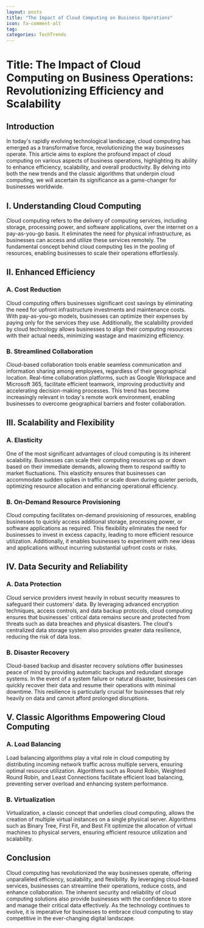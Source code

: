 ```yaml
---
layout: posts
title: "The Impact of Cloud Computing on Business Operations"
icon: fa-comment-alt
tag:      
categories: TechTrends
---
```



# Title: The Impact of Cloud Computing on Business Operations: Revolutionizing Efficiency and Scalability

## Introduction
In today's rapidly evolving technological landscape, cloud computing has emerged as a transformative force, revolutionizing the way businesses operate. This article aims to explore the profound impact of cloud computing on various aspects of business operations, highlighting its ability to enhance efficiency, scalability, and overall productivity. By delving into both the new trends and the classic algorithms that underpin cloud computing, we will ascertain its significance as a game-changer for businesses worldwide.

## I. Understanding Cloud Computing
Cloud computing refers to the delivery of computing services, including storage, processing power, and software applications, over the internet on a pay-as-you-go basis. It eliminates the need for physical infrastructure, as businesses can access and utilize these services remotely. The fundamental concept behind cloud computing lies in the pooling of resources, enabling businesses to scale their operations effortlessly.

## II. Enhanced Efficiency
### A. Cost Reduction
Cloud computing offers businesses significant cost savings by eliminating the need for upfront infrastructure investments and maintenance costs. With pay-as-you-go models, businesses can optimize their expenses by paying only for the services they use. Additionally, the scalability provided by cloud technology allows businesses to align their computing resources with their actual needs, minimizing wastage and maximizing efficiency.

### B. Streamlined Collaboration
Cloud-based collaboration tools enable seamless communication and information sharing among employees, regardless of their geographical location. Real-time collaboration platforms, such as Google Workspace and Microsoft 365, facilitate efficient teamwork, improving productivity and accelerating decision-making processes. This trend has become increasingly relevant in today's remote work environment, enabling businesses to overcome geographical barriers and foster collaboration.

## III. Scalability and Flexibility
### A. Elasticity
One of the most significant advantages of cloud computing is its inherent scalability. Businesses can scale their computing resources up or down based on their immediate demands, allowing them to respond swiftly to market fluctuations. This elasticity ensures that businesses can accommodate sudden spikes in traffic or scale down during quieter periods, optimizing resource allocation and enhancing operational efficiency.

### B. On-Demand Resource Provisioning
Cloud computing facilitates on-demand provisioning of resources, enabling businesses to quickly access additional storage, processing power, or software applications as required. This flexibility eliminates the need for businesses to invest in excess capacity, leading to more efficient resource utilization. Additionally, it enables businesses to experiment with new ideas and applications without incurring substantial upfront costs or risks.

## IV. Data Security and Reliability
### A. Data Protection
Cloud service providers invest heavily in robust security measures to safeguard their customers' data. By leveraging advanced encryption techniques, access controls, and data backup protocols, cloud computing ensures that businesses' critical data remains secure and protected from threats such as data breaches and physical disasters. The cloud's centralized data storage system also provides greater data resilience, reducing the risk of data loss.

### B. Disaster Recovery
Cloud-based backup and disaster recovery solutions offer businesses peace of mind by providing automatic backups and redundant storage systems. In the event of a system failure or natural disaster, businesses can quickly recover their data and resume their operations with minimal downtime. This resilience is particularly crucial for businesses that rely heavily on data and cannot afford prolonged disruptions.

## V. Classic Algorithms Empowering Cloud Computing
### A. Load Balancing
Load balancing algorithms play a vital role in cloud computing by distributing incoming network traffic across multiple servers, ensuring optimal resource utilization. Algorithms such as Round Robin, Weighted Round Robin, and Least Connections facilitate efficient load balancing, preventing server overload and enhancing system performance.

### B. Virtualization
Virtualization, a classic concept that underlies cloud computing, allows the creation of multiple virtual instances on a single physical server. Algorithms such as Binary Tree, First Fit, and Best Fit optimize the allocation of virtual machines to physical servers, ensuring efficient resource utilization and scalability.

## Conclusion
Cloud computing has revolutionized the way businesses operate, offering unparalleled efficiency, scalability, and flexibility. By leveraging cloud-based services, businesses can streamline their operations, reduce costs, and enhance collaboration. The inherent security and reliability of cloud computing solutions also provide businesses with the confidence to store and manage their critical data effectively. As the technology continues to evolve, it is imperative for businesses to embrace cloud computing to stay competitive in the ever-changing digital landscape.